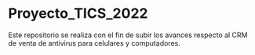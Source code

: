 # Proyecto_TICS_2022
Este repositorio se realiza con el fin de subir los avances respecto al CRM de venta de antivirus para celulares y computadores. 
